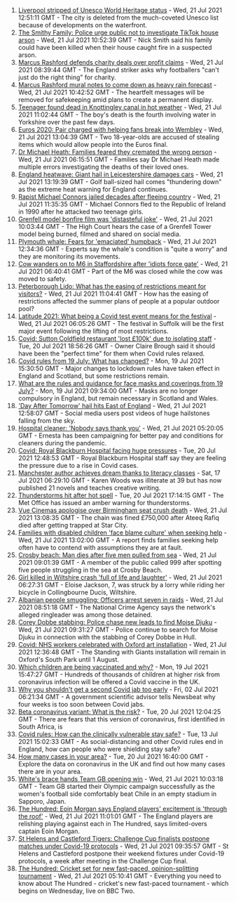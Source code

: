 1. [Liverpool stripped of Unesco World Heritage status](https://www.bbc.co.uk/news/uk-england-merseyside-57879475) - Wed, 21 Jul 2021 12:51:11 GMT - The city is deleted from the much-coveted Unesco list because of developments on the waterfront.
2. [The Smithy Family: Police urge public not to investigate TikTok house arson](https://www.bbc.co.uk/news/uk-england-london-57915749) - Wed, 21 Jul 2021 10:52:39 GMT - Nick Smith said his family could have been killed when their house caught fire in a suspected arson.
3. [Marcus Rashford defends charity deals over profit claims](https://www.bbc.co.uk/news/uk-england-manchester-57912240) - Wed, 21 Jul 2021 08:39:44 GMT - The England striker asks why footballers "can't just do the right thing" for charity.
4. [Marcus Rashford mural notes to come down as heavy rain forecast](https://www.bbc.co.uk/news/uk-england-manchester-57914160) - Wed, 21 Jul 2021 10:42:52 GMT - The heartfelt messages will be removed for safekeeping amid plans to create a permanent display.
5. [Teenager found dead in Knottingley canal in hot weather](https://www.bbc.co.uk/news/uk-england-leeds-57911897) - Wed, 21 Jul 2021 11:02:44 GMT - The boy's death is the fourth involving water in Yorkshire over the past few days.
6. [Euros 2020: Pair charged with helping fans break into Wembley](https://www.bbc.co.uk/news/uk-england-london-57914715) - Wed, 21 Jul 2021 13:04:39 GMT - Two 18-year-olds are accused of stealing items which would allow people into the Euros final.
7. [Dr Michael Heath: Families feared they cremated the wrong person](https://www.bbc.co.uk/news/uk-england-57888136) - Wed, 21 Jul 2021 06:15:51 GMT - Families say Dr Michael Heath made multiple errors investigating the deaths of their loved ones.
8. [England heatwave: Giant hail in Leicestershire damages cars](https://www.bbc.co.uk/news/uk-england-leicestershire-57909700) - Wed, 21 Jul 2021 13:19:39 GMT - Golf ball-sized hail comes "thundering down" as the extreme heat warning for England continues.
9. [Rapist Michael Connors jailed decades after fleeing country](https://www.bbc.co.uk/news/uk-england-cumbria-57914544) - Wed, 21 Jul 2021 11:35:35 GMT - Michael Connors fled to the Republic of Ireland in 1990 after he attacked two teenage girls.
10. [Grenfell model bonfire film was 'distasteful joke'](https://www.bbc.co.uk/news/uk-england-london-57908236) - Wed, 21 Jul 2021 10:03:44 GMT - The High Court hears the case of a Grenfell Tower model being burned, filmed and shared on social media.
11. [Plymouth whale: Fears for 'emaciated' humpback](https://www.bbc.co.uk/news/uk-england-devon-57914422) - Wed, 21 Jul 2021 12:34:36 GMT - Experts say the whale's condition is "quite a worry" and they are monitoring its movements.
12. [Cow wanders on to M6 in Staffordshire after 'idiots force gate'](https://www.bbc.co.uk/news/uk-england-stoke-staffordshire-57911929) - Wed, 21 Jul 2021 06:40:41 GMT - Part of the M6 was closed while the cow was moved to safety.
13. [Peterborough Lido: What has the easing of restrictions meant for visitors?](https://www.bbc.co.uk/news/uk-england-cambridgeshire-57906928) - Wed, 21 Jul 2021 11:04:41 GMT - How has the easing of restrictions affected the summer plans of people at a popular outdoor pool?
14. [Latitude 2021: What being a Covid test event means for the festival](https://www.bbc.co.uk/news/uk-england-suffolk-57895625) - Wed, 21 Jul 2021 06:05:26 GMT - The festival in Suffolk will be the first major event following the lifting of most restrictions.
15. [Covid: Sutton Coldfield restaurant 'lost £100k' due to isolating staff](https://www.bbc.co.uk/news/uk-england-birmingham-57907661) - Tue, 20 Jul 2021 18:56:26 GMT - Owner Claire Brough said it should have been the "perfect time" for them when Covid rules relaxed.
16. [Covid rules from 19 July: What has changed?](https://www.bbc.co.uk/news/explainers-52530518) - Mon, 19 Jul 2021 15:30:50 GMT - Major changes to lockdown rules have taken effect in England and Scotland, but some restrictions remain.
17. [What are the rules and guidance for face masks and coverings from 19 July?](https://www.bbc.co.uk/news/health-51205344) - Mon, 19 Jul 2021 09:34:00 GMT - Masks are no longer compulsory in England, but remain necessary in Scotland and Wales.
18. ['Day After Tomorrow' hail hits East of England](https://www.bbc.co.uk/news/uk-england-essex-57918556) - Wed, 21 Jul 2021 12:58:07 GMT - Social media users post videos of huge hailstones falling from the sky.
19. [Hospital cleaner: 'Nobody says thank you'](https://www.bbc.co.uk/news/uk-england-london-57909642) - Wed, 21 Jul 2021 05:20:05 GMT - Ernesta has been campaigning for better pay and conditions for cleaners during the pandemic.
20. [Covid: Royal Blackburn Hospital facing huge pressures](https://www.bbc.co.uk/news/uk-england-lancashire-57900021) - Tue, 20 Jul 2021 12:48:53 GMT - Royal Blackburn Hospital staff say they are feeling the pressure due to a rise in Covid cases.
21. [Manchester author achieves dream thanks to literacy classes](https://www.bbc.co.uk/news/uk-england-manchester-57867004) - Sat, 17 Jul 2021 06:29:10 GMT - Karen Woods was illiterate at 39 but has now published 21 novels and teaches creative writing.
22. [Thunderstorms hit after hot spell](https://www.bbc.co.uk/news/uk-england-essex-57909228) - Tue, 20 Jul 2021 17:14:15 GMT - The Met Office has issued an amber warning for thunderstorms.
23. [Vue Cinemas apologise over Birmingham seat crush death](https://www.bbc.co.uk/news/uk-england-birmingham-57917470) - Wed, 21 Jul 2021 13:08:35 GMT - The chain was fined £750,000 after Ateeq Rafiq died after getting trapped at Star City.
24. [Families with disabled children 'face blame culture' when seeking help](https://www.bbc.co.uk/news/uk-england-leeds-57915086) - Wed, 21 Jul 2021 13:02:00 GMT - A report finds families seeking help often have to contend with assumptions they are at fault.
25. [Crosby beach: Man dies after five men pulled from sea](https://www.bbc.co.uk/news/uk-england-merseyside-57912239) - Wed, 21 Jul 2021 09:01:39 GMT - A member of the public called 999 after spotting five people struggling in the sea at Crosby Beach.
26. [Girl killed in Wiltshire crash 'full of life and laughter'](https://www.bbc.co.uk/news/uk-england-wiltshire-57909295) - Wed, 21 Jul 2021 06:27:31 GMT - Eloise Jackson, 7, was struck by a lorry while riding her bicycle in Collingbourne Ducis, Wiltshire.
27. [Albanian people smuggling: Officers arrest seven in raids](https://www.bbc.co.uk/news/uk-england-57913790) - Wed, 21 Jul 2021 08:51:18 GMT - The National Crime Agency says the network's alleged ringleader was among those detained.
28. [Corey Dobbe stabbing: Police chase new leads to find Moise Djuku](https://www.bbc.co.uk/news/uk-england-humber-57913635) - Wed, 21 Jul 2021 09:31:27 GMT - Police continue to search for Moise Djuku in connection with the stabbing of Corey Dobbe in Hull.
29. [Covid: NHS workers celebrated with Oxford art installation](https://www.bbc.co.uk/news/uk-england-oxfordshire-57908496) - Wed, 21 Jul 2021 12:36:48 GMT - The Standing with Giants installation will remain in Oxford's South Park until 1 August.
30. [Which children are being vaccinated and why?](https://www.bbc.co.uk/news/health-57888429) - Mon, 19 Jul 2021 15:47:27 GMT - Hundreds of thousands of children at higher risk from coronavirus infection will be offered a Covid vaccine in the UK.
31. [Why you shouldn't get a second Covid jab too early](https://www.bbc.co.uk/news/newsbeat-57682233) - Fri, 02 Jul 2021 06:21:34 GMT - A government scientific advisor tells Newsbeat why four weeks is too soon between Covid jabs.
32. [Beta coronavirus variant: What is the risk?](https://www.bbc.co.uk/news/health-55534727) - Tue, 20 Jul 2021 12:04:25 GMT - There are fears that this version of coronavirus, first identified in South Africa, is
33. [Covid rules: How can the clinically vulnerable stay safe?](https://www.bbc.co.uk/news/health-51997151) - Tue, 13 Jul 2021 15:02:33 GMT - As social-distancing and other Covid rules end in England, how can people who were shielding stay safe?
34. [How many cases in your area?](https://www.bbc.co.uk/news/uk-51768274) - Tue, 20 Jul 2021 16:40:00 GMT - Explore the data on coronavirus in the UK and find out how many cases there are in your area.
35. [White's brace hands Team GB opening win](https://www.bbc.co.uk/sport/football/57905236) - Wed, 21 Jul 2021 10:03:18 GMT - Team GB started their Olympic campaign successfully as the women's football side comfortably beat Chile in an empty stadium in Sapporo, Japan.
36. [The Hundred: Eoin Morgan says England players' excitement is 'through the roof'](https://www.bbc.co.uk/sport/cricket/57910880) - Wed, 21 Jul 2021 11:01:01 GMT - The England players are relishing playing against each in The Hundred, says limited-overs captain Eoin Morgan.
37. [St Helens and Castleford Tigers: Challenge Cup finalists postpone matches under Covid-19 protocols](https://www.bbc.co.uk/sport/rugby-league/57903233) - Wed, 21 Jul 2021 09:35:57 GMT - St Helens and Castleford postpone their weekend fixtures under Covid-19 protocols, a week after meeting in the Challenge Cup final.
38. [The Hundred: Cricket set for new fast-paced, opinion-splitting tournament](https://www.bbc.co.uk/sport/cricket/57899712) - Wed, 21 Jul 2021 05:10:41 GMT - Everything you need to know about The Hundred - cricket's new fast-paced tournament - which begins on Wednesday, live on BBC Two.
